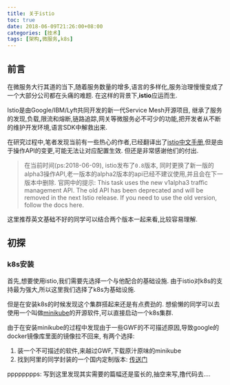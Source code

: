 ```yaml
---
title: 关于istio
toc: true
date: 2018-06-09T21:26:00+08:00
categories: [技术]
tags: [架构,微服务,k8s]
---
```


## 前言

在微服务大行其道的当下,随着服务数量的增多,语言的多样化,服务治理慢慢变成了一个大部分公司都在头痛的难题. 在这样的背景下,**istio**应运而生.

<!--more-->

Istio是由Google/IBM/Lyft共同开发的新一代Service Mesh开源项目, 继承了服务的发现,负载,限流和熔断,链路追踪,网关等微服务必不可少的功能,把开发者从不断的维护开发环境,语言SDK中解救出来.

在研究过程中,笔者发现当前有一些热心的作者,已经翻译出了[istio中文手册](http://istio.doczh.cn/),但是由于操作API的变更,可能无法让对应配置生效. 但还是非常感谢他们的付出.

> 在当前时间(ps:2018-06-09), istio发布了``0.8``版本,  同时更换了新一版的alpha3操作API,老一版本的alpha2版本的api已经不建议使用,并且会在下一版本中删除.
> 官网中的提示:
> This task uses the new v1alpha3 traffic management API. The old API has been deprecated and will be removed in the next Istio release. If you need to use the old version, follow the docs here.

这里推荐英文基础不好的同学可以结合两个版本一起来看,比较容易理解.

## 初探

### k8s安装

首先,想要使用istio,我们需要先选择一个与他配合的基础设施. 由于istio对k8s的支持最为强大,所以这里我们选择了k8s为基础设施.

但是在安装k8s的时候发现这个集群搭起来还是有点费劲的. 想偷懒的同学可以去使用一个叫做[minikube](https://github.com/kubernetes/minikube)的开源软件,可以直接启动一个k8s集群.

由于在安装minikube的过程中发现由于一些GWF的不可描述原因,导致google的docker镜像库里面的镜像拉不回来, 有两个选择:

1. 装一个不可描述的软件,来越过GWF,下载原汁原味的minikube
1. 找到阿里的同学封装的一个国内定制版本: [传送门](https://yq.aliyun.com/articles/221687)


pppppppps: 写到这里发现其实需要的篇幅还是蛮长的,抽空来写,撸代码去....
